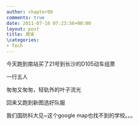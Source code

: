```yaml
---
author: chapter09
comments: true
date: 2011-07-16 07:23:56+00:00
layout: post
title: 周末
\categories:
- Tech
---
```


今天跑到南站买了21号到长沙的D105动车组票

一行五人

匆匆又匆匆，轻轨外的叶子流光

回来又跑到新图选好队服

我们国防科大见~这个google map也找不到的学校。。。
